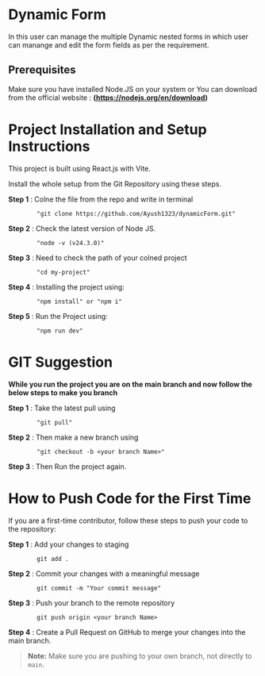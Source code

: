 # Dynamic Form

In this user can manage the multiple Dynamic nested forms in which user can manange and edit the form fields as per the requirement.

## Prerequisites

Make sure you have installed Node.JS on your system or You can download from the official website : **(https://nodejs.org/en/download)**

# Project Installation and Setup Instructions

This project is built using React.js with Vite.

Install the whole setup from the Git Repository using these steps.

**Step 1** : Colne the file from the repo and write in terminal

            "git clone https://github.com/Ayush1323/dynamicForm.git"

**Step 2** : Check the latest version of Node JS.

            "node -v (v24.3.0)"

**Step 3** : Need to check the path of your colned project

            "cd my-project"

**Step 4** : Installing the project using:

            "npm install" or "npm i"

**Step 5** : Run the Project using:

            "npm run dev"

# GIT Suggestion

**While you run the project you are on the main branch and now follow the below steps to make you branch**

**Step 1** : Take the latest pull using

            "git pull"

**Step 2** : Then make a new branch using

            "git checkout -b <your branch Name>"

**Step 3** : Then Run the project again.

# How to Push Code for the First Time

If you are a first-time contributor, follow these steps to push your code to the repository:

**Step 1** : Add your changes to staging

            git add .

**Step 2** : Commit your changes with a meaningful message

            git commit -m "Your commit message"

**Step 3** : Push your branch to the remote repository

            git push origin <your branch Name>

**Step 4** : Create a Pull Request on GitHub to merge your changes into the main branch.

> **Note:** Make sure you are pushing to your own branch, not directly to `main`.
